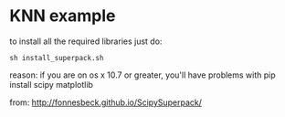 KNN example
==

to install all the required libraries just do:

    sh install_superpack.sh

reason: if you are on os x 10.7 or greater, you'll have problems with pip install scipy matplotlib

from:
http://fonnesbeck.github.io/ScipySuperpack/
